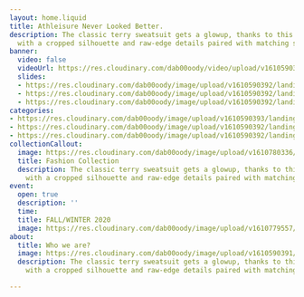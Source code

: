 ```yaml
---
layout: home.liquid
title: Athleisure Never Looked Better.
description: The classic terry sweatsuit gets a glowup, thanks to this Alto hoodie
  with a cropped silhouette and raw-edge details paired with matching sweatpants.
banner:
  video: false
  videoUrl: https://res.cloudinary.com/dab00oody/video/upload/v1610590394/landing/video_sna4xd.mp4
  slides:
  - https://res.cloudinary.com/dab00oody/image/upload/v1610590392/landing/slide6_d3wdnz.jpg
  - https://res.cloudinary.com/dab00oody/image/upload/v1610590392/landing/slide4_hy6ghl.jpg
  - https://res.cloudinary.com/dab00oody/image/upload/v1610590392/landing/slide2_kelzte.jpg
categories:
- https://res.cloudinary.com/dab00oody/image/upload/v1610590393/landing/slide5_zeaieq.jpg
- https://res.cloudinary.com/dab00oody/image/upload/v1610590392/landing/slide3_ubmqaa.jpg
- https://res.cloudinary.com/dab00oody/image/upload/v1610590392/landing/slide2_kelzte.jpg
collectionCallout:
  image: https://res.cloudinary.com/dab00oody/image/upload/v1610780336/landing/a258a4f303c8f396aad9_hvlcz1.jpg
  title: Fashion Collection
  description: The classic terry sweatsuit gets a glowup, thanks to this Alto hoodie
    with a cropped silhouette and raw-edge details paired with matching sweatpants.
event:
  open: true
  description: ''
  time: 
  title: FALL/WINTER 2020
  image: https://res.cloudinary.com/dab00oody/image/upload/v1610779557/landing/51bdf359a262523c0b73_lyoyvz.jpg
about:
  title: Who we are?
  image: https://res.cloudinary.com/dab00oody/image/upload/v1610590391/landing/shirt_o0xgau.jpg
  description: The classic terry sweatsuit gets a glowup, thanks to this Alto hoodie
    with a cropped silhouette and raw-edge details paired with matching sweatpants.

---
```

